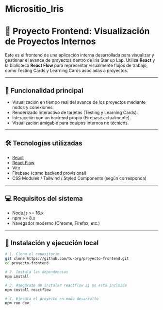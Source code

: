 # Micrositio_Iris
# 🧩 Proyecto Frontend: Visualización de Proyectos Internos

Este es el frontend de una aplicación interna desarrollada para visualizar y gestionar el avance de proyectos dentro de Iris Star up Lap. Utiliza **React** y la biblioteca **React Flow** para representar visualmente flujos de trabajo, como Testing Cards y Learning Cards asociadas a proyectos.

---

## 🚀 Funcionalidad principal

- Visualización en tiempo real del avance de los proyectos mediante nodos y conexiones.
- Renderizado interactivo de tarjetas (Testing y Learning Cards).
- Interacción con un backend propio (Firebase actualmente).
- Visualización amigable para equipos internos no técnicos.

---

## 🛠 Tecnologías utilizadas

- [React](https://reactjs.org/)
- [React Flow](https://reactflow.dev/)
- Vite
- Firebase (como backend provisional)
- CSS Modules / Tailwind / Styled Components (según corresponda)

---

## 💻 Requisitos del sistema

- Node.js >= 16.x
- npm >= 8.x
- Navegador moderno (Chrome, Firefox, etc.)

---

## 🧪 Instalación y ejecución local

```bash
# 1. Clona el repositorio
git clone https://github.com/tu-org/proyecto-frontend.git
cd proyecto-frontend

# 2. Instala las dependencias
npm install

# 3. Asegúrate de instalar reactflow si no está incluida
npm install reactflow

# 4. Ejecuta el proyecto en modo desarrollo
npm run dev
